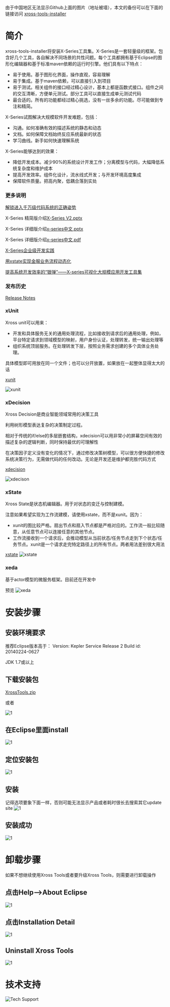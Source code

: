 由于中国地区无法显示Github上面的图片（地址被墙），本文的备份可以在下面的链接访问
[xross-tools-installer](https://www.oschina.net/p/xross-tools-installer)

# 简介
xross-tools-installer将安装X-Series工具集。X-Series是一套轻量级的框架。包含好几个工具，各自解决不同场景的共性问题。每个工具都拥有基于Eclipse的图形化编辑器和基于标准maven依赖的运行时引擎。他们具有以下特点：
* 易于使用。基于图形化界面，操作直观，容易理解
* 易于集成。基于maven依赖，可以直接引入到项目
* 易于测试。相关组件的接口经过精心设计，基本上都是函数式接口。组件之间的交互清晰，方便单元测试。部分工具可以直接生成单元测试代码
* 最合适的。所有的功能都经过精心挑选，没有一丝多余的功能。尽可能做到专注和精简。

X-Series试图解决大规模软件开发难题，包括：
* 沟通。如何准确有效的描述系统的静态和动态
* 文档。如何保障文档始终反应系统最新的状态
* 学习曲线。新手如何快速理解系统

X-Series能够达到的效果：
* 降低开发成本。减少90%的系统设计开发工作；分离模型与代码，大幅降低系统复杂度和维护成本
* 提高开发效率。组件化设计，流水线式开发；与开发环境高度集成
* 保障软件质量。把高内聚，低耦合落到实处

### 更多说明
[解锁进入千万级代码系统的正确姿势](https://v.qq.com/x/page/c0340vrpod1.html)

X-Series 精简版介绍[X-Series V2.pptx](https://github.com/hejiehui/xross-tools-installer/blob/master/doc/X-series%20V2.pptx)

X-Series 详细版介绍[x-series中文.pptx](https://github.com/hejiehui/xross-tools-installer/blob/master/doc/X-Series%20-%20%E4%B8%AD%E6%96%87.pptx)

X-Series 详细版介绍[x-series中文.pdf](https://github.com/hejiehui/xross-tools-installer/blob/master/doc/X-Series%20-%20%E4%B8%AD%E6%96%87.pdf)

[X-Series企业级开发实践](https://zhuanlan.zhihu.com/p/27289061)

[用xstate实现金服业务流程动态化 ](http://mp.weixin.qq.com/s/neptecSgeceSHXwDSWQ3FQ)

[提高系统开发效率的“银弹”——X-series可视化大规模应用开发工具集 ](http://blog.csdn.net/ctrip_tech/article/details/53337622)

### 发布历史
[Release Notes](https://github.com/hejiehui/xross-tools-installer/wiki/Release-Notes)

### xUnit
Xross unit可以用来：

* 开发和具体服务无关的通用处理流程，比如接收到请求后的通用处理，例如，平台特定请求到领域模型的映射，用户身份认证，处理转发，统一输出处理等
* 组织系统顶层服务。在处理转发下层，按照业务需求创建的多个具体业务处理。

具体模型即可用放在同一个文件；也可以分开放置，如果放在一起整体显得太大的话

[xunit](https://github.com/hejiehui/xUnit)

![xunit](https://github.com/hejiehui/xUnit/raw/master/doc/overview.png)

### xDecision
Xross Decision是商业智能领域常用的决策工具

利用树形模型表达复杂的决策制定过程。

相对于传统的if/else的多层嵌套结构，xdecision可以用非常小的屏幕空间有效的描述复杂的逻辑判断，同时保持最优的可理解性

在决策因子定义没有变化的情况下，通过修改决策树模型，可以很方便快捷的修改系统决策行为，无需做代码的任何改动。无论是开发还是维护都完胜代码方式

[xdecision](https://github.com/hejiehui/xDecision)

![xdecison](https://github.com/hejiehui/xDecision/blob/master/doc/overview.png)

### xState
Xross State是状态机编辑器。用于对状态的变迁与控制建模。

注意如果希望实现为工作流建模，请使用xstate，而不是xunit。因为：

* xunit的图比较严格。扇出节点和扇入节点都是严格对应的。工作流一般比较随意，从任意节点可以连接任意的其他节点。
* 工作流接收到一个请求后，会推动模型从当前状态/任务节点走到下个状态/任务节点。xunit是一个请求走完特定路径上的所有节点。两者用法差别很大用法

[xstate](https://github.com/hejiehui/xState)
![xstate](https://github.com/hejiehui/xState/raw/master/doc/overview.png)

### xeda
基于actor模型的微服务框架。目前还在开发中

预览
![xeda](https://github.com/hejiehui/xross-tools-installer/blob/master/doc/xeda.PNG)

# 安装步骤

## 安装环境要求
推荐Eclipse版本高于：
Version: Kepler Service Release 2
Build id: 20140224-0627

JDK 1.7或以上


## 下载安装包
[XrossTools.zip](https://github.com/hejiehui/xross-tools-installer/raw/master/installer/XrossTools.zip)

或者

![1](https://github.com/hejiehui/xross-tools-installer/blob/master/doc/install_2.png)

## 在Eclipse里面install
![1](https://github.com/hejiehui/xross-tools-installer/blob/master/doc/install_1.png)

## 定位安装包
![1](https://github.com/hejiehui/xross-tools-installer/blob/master/doc/install_3.png)

## 安装
记得选项要象下面一样，否则可能无法显示产品或者耗时很长去搜索其它update site
![1](https://github.com/hejiehui/xross-tools-installer/blob/master/doc/install_4.png)

## 安装成功
![1](https://github.com/hejiehui/xross-tools-installer/blob/master/doc/install_5.png)

# 卸载步骤
如果不想继续使用Xross Tools或者要升级Xross Tools，则需要进行卸载操作
## 点击Help-->About Eclipse
![1](https://github.com/hejiehui/xross-tools-installer/blob/master/doc/uninstall_1.png)

## 点击Installation Detail
![1](https://github.com/hejiehui/xross-tools-installer/blob/master/doc/uninstall_2.png)

## Uninstall Xross Tools
![1](https://github.com/hejiehui/xross-tools-installer/blob/master/doc/uninstall_3.png)

# 技术支持
![Tech Support](https://github.com/hejiehui/xross-tools-installer/blob/master/doc/x-series-tech-support.png)
